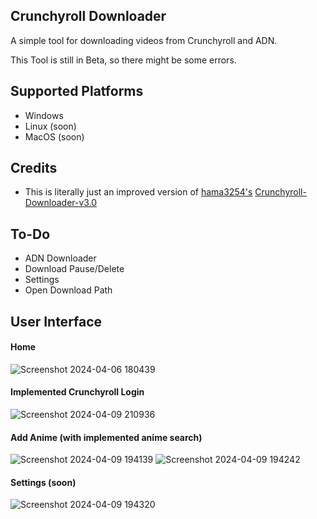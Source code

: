 ## Crunchyroll Downloader
A simple tool for downloading videos from Crunchyroll and ADN.

This Tool is still in Beta, so there might be some errors.
## Supported Platforms
- Windows
- Linux (soon)
- MacOS (soon)
## Credits
- This is literally just an improved version of [hama3254's](https://github.com/hama3254/Crunchyroll-Downloader-v3.0) [Crunchyroll-Downloader-v3.0](https://github.com/hama3254/Crunchyroll-Downloader-v3.0)
## To-Do
- ADN Downloader
- Download Pause/Delete
- Settings
- Open Download Path
## User Interface
#### Home
![Screenshot 2024-04-06 180439](https://github.com/Junon401/CR-Downloader/assets/166554835/b45c5799-3716-49c9-8abf-5fc7c9fe08c9)
#### Implemented Crunchyroll Login
![Screenshot 2024-04-09 210936](https://github.com/Junon401/CR-Downloader/assets/166554835/fc3e8ff2-d9b8-437c-b4e9-aefa1e9edf0b)
#### Add Anime (with implemented anime search)
![Screenshot 2024-04-09 194139](https://github.com/Junon401/CR-Downloader/assets/166554835/975a6be4-01eb-4909-9db4-3f555541aa07)
![Screenshot 2024-04-09 194242](https://github.com/Junon401/CR-Downloader/assets/166554835/87ae1a60-ffd9-416c-aec9-02ab7dd2c829)
#### Settings (soon)
![Screenshot 2024-04-09 194320](https://github.com/Junon401/CR-Downloader/assets/166554835/23298a97-3d8b-4b30-8f0e-fdd7f73db3ba)
